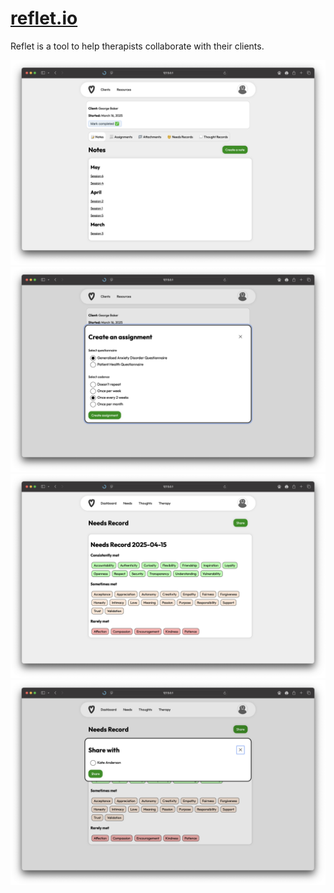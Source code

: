 # [reflet.io](https://reflet.io)


Reflet is a tool to help therapists collaborate with their clients.

<img src="screenshots/therapy-notes.png">

<img src="screenshots/create-assignment.png">

<img src="screenshots/needs-record.png">

<img src="screenshots/needs-record-share.png">
